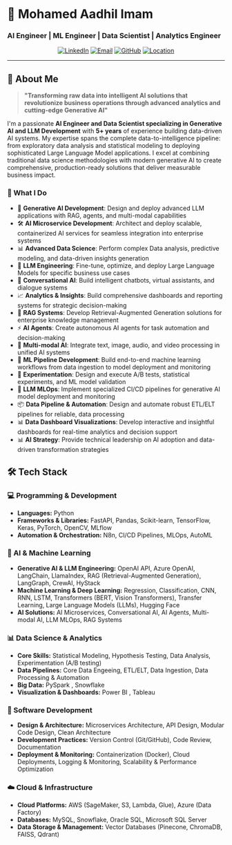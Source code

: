 # 🚀 Mohamed Aadhil Imam
### AI Engineer | ML Engineer | Data Scientist | Analytics Engineer

<div align="center">

[![LinkedIn](https://img.shields.io/badge/LinkedIn-0077B5?style=for-the-badge&logo=linkedin&logoColor=white)](https://linkedin.com/in/aadhil-imam)
[![Email](https://img.shields.io/badge/Email-D14836?style=for-the-badge&logo=gmail&logoColor=white)](mailto:aadhil.imam@gmail.com)
[![GitHub](https://img.shields.io/badge/GitHub-100000?style=for-the-badge&logo=github&logoColor=white)](https://github.com/aadhil96)
[![Location](https://img.shields.io/badge/Dubai-UAE-red?style=for-the-badge&logo=google-maps&logoColor=white)](#)

</div>

---

## 🎯 About Me

> **"Transforming raw data into intelligent AI solutions that revolutionize business operations through advanced analytics and cutting-edge Generative AI"**

I'm a passionate **AI Engineer and Data Scientist specializing in Generative AI and LLM Development** with **5+ years** of experience building data-driven AI systems. My expertise spans the complete data-to-intelligence pipeline: from exploratory data analysis and statistical modeling to deploying sophisticated Large Language Model applications. I excel at combining traditional data science methodologies with modern generative AI to create comprehensive, production-ready solutions that deliver measurable business impact.

### 🌟 What I Do
- 🧠 **Generative AI Development**: Design and deploy advanced LLM applications with RAG, agents, and multi-modal capabilities
- 🛠️ **AI Microservice Development**: Architect and deploy scalable, containerized AI services for seamless integration into enterprise systems
- 📊 **Advanced Data Science**: Perform complex Data analysis, predictive modeling, and data-driven insights generation
- 🔧 **LLM Engineering**: Fine-tune, optimize, and deploy Large Language Models for specific business use cases
- 💬 **Conversational AI**: Build intelligent chatbots, virtual assistants, and dialogue systems
- 📈 **Analytics & Insights**: Build comprehensive dashboards and reporting systems for strategic decision-making
- 🔗 **RAG Systems**: Develop Retrieval-Augmented Generation solutions for enterprise knowledge management
- ⚡ **AI Agents**: Create autonomous AI agents for task automation and decision-making
- 🎨 **Multi-modal AI**: Integrate text, image, audio, and video processing in unified AI systems
- 🔄 **ML Pipeline Development**: Build end-to-end machine learning workflows from data ingestion to model deployment and monitoring
- 🧪 **Experimentation**: Design and execute A/B tests, statistical experiments, and ML model validation
- 🚀 **LLM MLOps**: Implement specialized CI/CD pipelines for generative AI model deployment and monitoring
- 📦 **Data Pipeline & Automation**: Design and automate robust ETL/ELT pipelines for reliable, data processing
- 📊 **Data Dashboard Visualizations**: Develop interactive and insightful dashboards for real-time analytics and decision support
- 📊 **AI Strategy**: Provide technical leadership on AI adoption and data-driven transformation strategies


## 🛠️ Tech Stack

### 💻 Programming & Development
- **Languages:** Python  
- **Frameworks & Libraries:** FastAPI, Pandas, Scikit-learn, TensorFlow, Keras, PyTorch, OpenCV, MLflow  
- **Automation & Orchestration:** N8n, CI/CD Pipelines, MLOps, AutoML  

### 🤖 AI & Machine Learning
- **Generative AI & LLM Engineering:** OpenAI API, Azure OpenAI, LangChain, LlamaIndex, RAG (Retrieval-Augmented Generation), LangGraph, CrewAI, HyStack 
- **Machine Learning & Deep Learning:** Regression, Classification, CNN, RNN, LSTM, Transformers (BERT, Vision Transformers), Transfer Learning, Large Language Models (LLMs), Hugging Face   
- **AI Solutions:** AI Microservices, Conversational AI, AI Agents, Multi-modal AI, LLM MLOps, RAG Systems  

### 📊 Data Science & Analytics
- **Core Skills:** Statistical Modeling, Hypothesis Testing, Data Analysis, Experimentation (A/B testing)  
- **Data Pipelines:** Core Data Engeeing, ETL/ELT, Data Ingestion, Data Processing & Automation  
- **Big Data:** PySpark , Snowflake  
- **Visualization & Dashboards:** Power BI , Tableau 

### 🧩 Software Development
- **Design & Architecture:** Microservices Architecture, API Design, Modular Code Design, Clean Architecture  
- **Development Practices:** Version Control (Git/GitHub), Code Review, Documentation  
- **Deployment & Monitoring:** Containerization (Docker), Cloud Deployments, Logging & Monitoring, Scalability & Performance Optimization  

### ☁️ Cloud & Infrastructure
- **Cloud Platforms:** AWS (SageMaker, S3, Lambda, Glue), Azure (Data Factory)  
- **Databases:** MySQL, Snowflake, Oracle SQL, Microsoft SQL Server  
- **Data Storage & Management:** Vector Databases (Pinecone, ChromaDB, FAISS, Qdrant)



